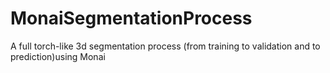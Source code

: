 # MonaiSegmentationProcess
A full torch-like 3d segmentation process (from training to validation and to prediction)using Monai
